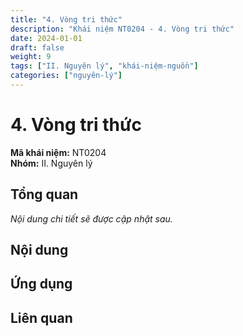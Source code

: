 ```yaml
---
title: "4. Vòng tri thức"
description: "Khái niệm NT0204 - 4. Vòng tri thức"
date: 2024-01-01
draft: false
weight: 9
tags: ["II. Nguyên lý", "khái-niệm-nguồn"]
categories: ["nguyên-lý"]
---
```


# 4. Vòng tri thức

**Mã khái niệm:** NT0204  
**Nhóm:** II. Nguyên lý

## Tổng quan

*Nội dung chi tiết sẽ được cập nhật sau.*

## Nội dung

<!-- Nội dung chi tiết sẽ được điền vào đây -->

## Ứng dụng

<!-- Cách ứng dụng khái niệm này trong thực tế -->

## Liên quan

<!-- Các khái niệm liên quan khác -->

